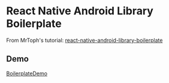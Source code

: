 # React Native Android Library Boilerplate

From MrToph's tutorial: [react-native-android-library-boilerplate](https://github.com/MrToph/react-native-android-library-boilerplate)

## Demo

[BoilerplateDemo](https://github.com/andyrewlee/BoilerplateDemo)
